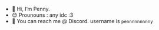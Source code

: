 - 👋 Hi, I’m Penny.
- 😊 Prounouns : any idc :3
- 📲 You can reach me @ Discord. username is `pennnnnnnnny`

<!--- Skibidi Toilet Rizz --->
